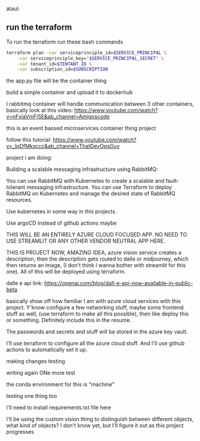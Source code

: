 
ataul:


## run the terraform 
To run the terraform run these bash commands
```bash
terraform plan -var serviceprinciple_id=$SERVICE_PRINCIPAL \
    -var serviceprinciple_key="$SERVICE_PRINCIPAL_SECRET" \
    -var tenant_id=$TENTANT_ID \
    -var subscription_id=$SUBSCRIPTION
```

the app.py file will be the container thing

build a simple container and upload it to dockerhub

I rabbitmq container will handle communication between 3 other containers, basically look at this video:
https://www.youtube.com/watch?v=nFxjaVmFj5E&ab_channel=Amigoscode

this is an event bassed microservices container thing project

follow this tutorial: https://www.youtube.com/watch?v=_lpDfMkxccc&ab_channel=ThatDevOpsGuy 


project i am doing:

Building a scalable messaging infrastructure using RabbitMQ: 

You can use RabbitMQ with Kubernetes to create a scalable and fault-tolerant messaging infrastructure. You can use Terraform to deploy RabbitMQ on Kubernetes and manage the desired state of RabbitMQ resources.







Use kubernetes in some way in this projects.

Use argoCD instead of github actions maybe







THIS WILL BE AN ENTIRELY AZURE CLOUD FOCUSED APP. NO NEED TO USE STREAMLIT OR ANY OTHER VENDOR NEUTRAL APP HERE.



THIS IS PROJECT NOW, AMAZING IDEA, azure vision service creates a description, then the description gets routed to dalle or midjourney, which then returns an image, (I don't think I wanna bother with streamlit for this one). All of this will be deployed using terraform.

dalle e api link: https://openai.com/blog/dall-e-api-now-available-in-public-beta



basically show off how familiar I am with azure cloud services with this project. Y'know configure a few networking stuff, maybe some frontend stuff as well, (use terraform to make all this possible), then like deploy this or something. Definitely include this in the resume.


The passwords and secrets and stuff will be stored in the azure key vault.


I'll use terraform to configure all the azure cloud stuff. And I'll use github actions to automatically set it up.

making changes testing

writing again
ONe more test

the conda environment for this is "machine"

testing one thing too

I'll need to install requirements.txt file here

I'll be using the custom vision thing to distinguish between different objects,
what kind of objects? I don't know yet, but I'll figure it out as this project 
progresses
